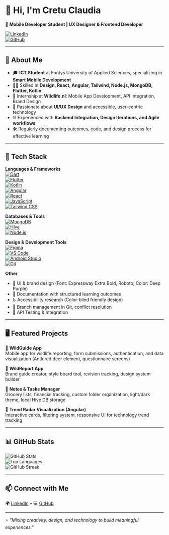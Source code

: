 # 👋 Hi, I'm Cretu Claudia  

🚀 **Mobile Developer Student | UX Designer & Frontend Developer**  

[![LinkedIn](https://img.shields.io/badge/LinkedIn-Connect-blue?style=flat-square&logo=linkedin)](https://www.linkedin.com/in/cretu-claudia)  
[![GitHub](https://img.shields.io/badge/GitHub-Follow-black?style=flat-square&logo=github)](https://github.com/Claudia29a)  

---

## 🌟 About Me  
- 🎓 **ICT Student** at Fontys University of Applied Sciences, specializing in **Smart Mobile Development**  
- 🧑‍💻 Skilled in **Design, React, Angular, Tailwind, Node.js, MongoDB, Flutter, Kotlin**  
- 📱 Internship at **Wildlife.nl**: Mobile App Development, API Integration, Brand Design  
- 🎨 Passionate about **UI/UX Design** and accessible, user-centric technology  
- 🌐 Experienced with **Backend Integration, Design Iterations, and Agile workflows**  
- 🛠️ Regularly documenting outcomes, code, and design process for effective learning  

---

## 🔧 Tech Stack  

**Languages & Frameworks**  
[![Dart](https://img.shields.io/badge/Dart-0175C2?style=flat-square&logo=dart&logoColor=white)](https://dart.dev/)  
[![Flutter](https://img.shields.io/badge/Flutter-02569B?style=flat-square&logo=flutter&logoColor=white)](https://flutter.dev/)  
[![Kotlin](https://img.shields.io/badge/Kotlin-7F52FF?style=flat-square&logo=kotlin&logoColor=white)](https://kotlinlang.org/)  
[![Angular](https://img.shields.io/badge/Angular-DD0031?style=flat-square&logo=angular&logoColor=white)](https://angular.io/)  
[![React](https://img.shields.io/badge/React-20232A?style=flat-square&logo=react&logoColor=61DAFB)](https://react.dev/)  
[![JavaScript](https://img.shields.io/badge/JavaScript-F7DF1E?style=flat-square&logo=javascript&logoColor=black)](https://developer.mozilla.org/en-US/docs/Web/JavaScript)  
[![Tailwind CSS](https://img.shields.io/badge/Tailwind_CSS-38B2AC?style=flat-square&logo=tailwind-css&logoColor=white)](https://tailwindcss.com/)  

**Databases & Tools**  
[![MongoDB](https://img.shields.io/badge/MongoDB-4EA94B?style=flat-square&logo=mongodb&logoColor=white)](https://www.mongodb.com/)  
[![Hive](https://img.shields.io/badge/Hive-FF6600?style=flat-square&logo=apache-hive&logoColor=white)](https://docs.hivedb.dev/)  
[![Node.js](https://img.shields.io/badge/Node.js-43853D?style=flat-square&logo=node.js&logoColor=white)](https://nodejs.org/)  

**Design & Development Tools**  
[![Figma](https://img.shields.io/badge/Figma-F24E1E?style=flat-square&logo=figma&logoColor=white)](https://www.figma.com/)  
[![VS Code](https://img.shields.io/badge/VS_Code-007ACC?style=flat-square&logo=visual-studio-code&logoColor=white)](https://code.visualstudio.com/)  
[![Android Studio](https://img.shields.io/badge/Android_Studio-3DDC84?style=flat-square&logo=android-studio&logoColor=white)](https://developer.android.com/studio)  
[![Git](https://img.shields.io/badge/Git-F05032?style=flat-square&logo=git&logoColor=white)](https://git-scm.com/)  

**Other**  
- 🎨 UI & brand design (Font: Expressway Extra Bold, Roboto; Color: Deep Purple)  
- 📝 Documentation with structured learning outcomes  
- ♿ Accessibility research (Color-blind friendly design)  
- 🔀 Branch management in Git, conflict resolution  
- 🔌 API Testing & Integration  

---

## 🖥️ Featured Projects  

🔹 **WildGuide App**  
Mobile app for wildlife reporting, form submissions, authentication, and data visualization (Antlered deer element, questionnaire screens)  

🔹 **WildReport App**  
Brand guide creator, style board tool, revision tracking, design system builder  

🔹 **Notes & Tasks Manager**  
Grocery lists, financial tracking, custom folder organization, light/dark theme, local Hive DB storage  

🔹 **Trend Radar Visualization (Angular)**  
Interactive cards, filtering system, responsive UI for technology trend tracking  

---

## 📊 GitHub Stats  

![GitHub Stats](https://github-readme-stats.vercel.app/api?username=Claudia29a&show_icons=true&theme=tokyonight)  
![Top Languages](https://github-readme-stats.vercel.app/api/top-langs/?username=Claudia29a&layout=compact&theme=tokyonight)  
![GitHub Streak](https://github-readme-streak-stats.herokuapp.com/?user=Claudia29a&theme=tokyonight)  

---

## 📫 Connect with Me  
🌍 [LinkedIn](https://www.linkedin.com/in/cretu-claudia) • 💻 [GitHub](https://github.com/Claudia29a)  

---

⭐️ *"Mixing creativity, design, and technology to build meaningful experiences."*
